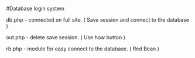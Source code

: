 #Database login system

db.php - connected on full site. ( Save session and connect to the database )

out.php - delete save session. ( Use how button )

rb.php - module for easy connect to the database. ( Red Bean )
